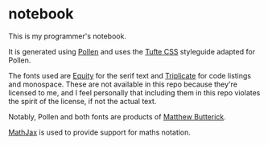 notebook
========

This is my programmer's notebook.

It is generated using [Pollen](https://docs.racket-lang.org/pollen/)
and uses the [Tufte CSS](https://edwardtufte.github.io/tufte-css/)
styleguide adapted for Pollen.

The fonts used are
[Equity](https://typographyforlawyers.com/equity.html) for the serif
text and [Triplicate](https://typographyforlawyers.com/triplicate.html)
for code listings and monospace. These are not available in this repo
because they're licensed to me, and I feel personally that including
them in this repo violates the spirit of the license, if not the actual
text.

Notably, Pollen and both fonts are products of [Matthew
Butterick](https://typographyforlawyers.com/about.html).

[MathJax](https://www.mathjax.org/) is used to provide support for
maths notation.
